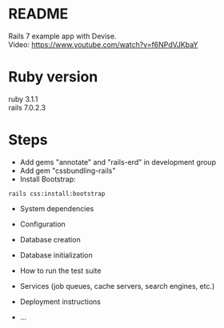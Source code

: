 # README

Rails 7 example app with Devise. <br>
Video: https://www.youtube.com/watch?v=f6NPdVJKbaY

# Ruby version
ruby 3.1.1 <br>
rails 7.0.2.3

# Steps
- Add gems "annotate" and "rails-erd" in development group
- Add gem "cssbundling-rails"
- Install Bootstrap:
```
rails css:install:bootstrap
```


* System dependencies

* Configuration

* Database creation

* Database initialization

* How to run the test suite

* Services (job queues, cache servers, search engines, etc.)

* Deployment instructions

* ...
